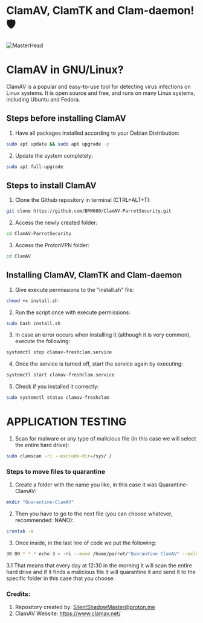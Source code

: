 # ClamAV, ClamTK and Clam-daemon! 🛡
![MasterHead](https://blog.desdelinux.net/wp-content/uploads/2020/07/clamav.jpg.webp)

# ClamAV in GNU/Linux?
ClamAV is a popular and easy-to-use tool for detecting virus infections on Linux systems. It is open source and free, and runs on many Linux systems, including Ubuntu and Fedora.

## Steps before installing ClamAV
1. Have all packages installed according to your Debian Distribution:
```bash
sudo apt update && sudo apt upgrade -y
```
2. Update the system completely:
```bash
sudo apt full-upgrade
```

## Steps to install ClamAV
1. Clone the Github repository in terminal (CTRL+ALT+T):
```bash
git clone https://github.com/BRW080/ClamAV-ParrotSecurity.git
```
2. Access the newly created folder:
```bash
cd ClamAV-ParrotSecurity
```

3. Access the ProtonVPN folder:
```bash
cd ClamAV
```

## Installing ClamAV, ClamTK and Clam-daemon
1. Give execute permissions to the "install.sh" file:
```bash
chmod +x install.sh
```

2. Run the script once with execute permissions:
```bash
sudo bash install.sh
```

3. In case an error occurs when installing it (although it is very common), execute the following:
```bash
systemctl stop clamav-freshclam.service
```

4. Once the service is turned off, start the service again by executing:
```bash
systemctl start clamav-freshclam.service
```

5. Check if you installed it correctly:
```bash
sudo systemctl status clamav-freshclam
```

# APPLICATION TESTING
1. Scan for malware or any type of malicious file (in this case we will select the entire hard drive):
```bash
sudo clamscan -ri --exclude-dir=/sys/ /
```

### Steps to move files to quarantine
1. Create a folder with the name you like, in this case it was Quarantine-ClamAV:
```bash
mkdir "Quarantine-ClamAV"
```

2. Then you have to go to the next file (you can choose whatever, recommended: NANO):
```bash
crontab -e
```

3. Once inside, in the last line of code we put the following:
```bash
30 00 * * * echo 3 > -ri --move /home/parrot/"Quarantine ClamAV" --exlude-dir=/sys/ /
```

3.1 That means that every day at 12:30 in the morning it will scan the entire hard drive and if it finds a malicious file it will quarantine it and send it to the specific folder in this case that you choose.

### Credits:
1. Repository created by: SilentShadowMaster@proton.me
2. ClamAV Website: https://www.clamav.net/
